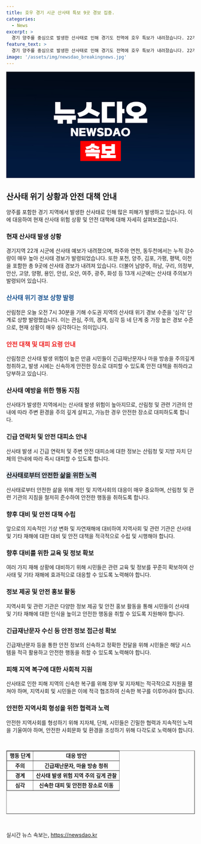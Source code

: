 ```yaml
---
title: 호우 경기 시군 산사태 특보 9곳 경보 집중.
categories:
  - News
excerpt: >
  경기 양주를 중심으로 발생한 산사태로 인해 경기도 전역에 호우 특보가 내려졌습니다. 22개 시군에 산사태 예보가 내려진 가운데, 산사태 위험도가 높아졌습니다. 수도권 지역의 산사태 위기 경보 수준이 심각으로 상향 조정되었으며, 산림청장은 적극적 대응을 촉구했습니다. 이에 따라 주민들은 안전을 위해 대피 및 피해 예방에 주의해야 합니다. (글 내용을 요약함)
feature_text: >
  경기 양주를 중심으로 발생한 산사태로 인해 경기도 전역에 호우 특보가 내려졌습니다. 22개 시군에 산사태 예보가 내려진 가운데, 산사태 위험도가 높아졌습니다. 수도권 지역의 산사태 위기 경보 수준이 심각으로 상향 조정되었으며, 산림청장은 적극적 대응을 촉구했습니다. 이에 따라 주민들은 안전을 위해 대피 및 피해 예방에 주의해야 합니다. (글 내용을 요약함)
image: '/assets/img/newsdao_breakingnews.jpg'
---
```


<p><img src="/assets/img/newsdao_breakingnews.jpg" alt="cryptoinkorea 속보" /></p>

<h2 data-ke-size="size26">산사태 위기 상황과 안전 대책 안내</h2>

<p data-ke-size="size16">양주를 포함한 경기 지역에서 발생한 산사태로 인해 많은 피해가 발생하고 있습니다. 이에 대응하여 현재 산사태 위험 상황 및 안전 대책에 대해 자세히 살펴보겠습니다.</p>

<h3>현재 산사태 발생 상황</h3>

<p data-ke-size="size16">경기지역 22개 시군에 산사태 예보가 내려졌으며, 파주와 연천, 동두천에서는 누적 강수량이 매우 높아 산사태 경보가 발령되었습니다. 또한 포천, 양주, 김포, 가평, 평택, 이천을 포함한 총 9곳에 산사태 경보가 내려져 있습니다. 더불어 남양주, 하남, 구리, 의정부, 안산, 고양, 양평, 용인, 안성, 오산, 여주, 광주, 화성 등 13개 시군에는 산사태 주의보가 발령되어 있습니다.</p>

<h3><b><span style="color: #1a5490;">산사태 위기 경보 상향 발령</span></b></h3>

<p data-ke-size="size16">산림청은 오늘 오전 7시 30분을 기해 수도권 지역의 산사태 위기 경보 수준을 '심각' 단계로 상향 발령했습니다. 이는 관심, 주의, 경계, 심각 등 네 단계 중 가장 높은 경보 수준으로, 현재 상황이 매우 심각하다는 의미입니다.</p>

<h3><b><span style="color: #ee2323;">안전 대책 및 대피 요령 안내</span></b></h3>

<p data-ke-size="size16">산림청은 산사태 발생 위험이 높은 만큼 시민들이 긴급재난문자나 마을 방송을 주의깊게 청취하고, 발생 시에는 신속하게 안전한 장소로 대피할 수 있도록 안전 대책을 취하라고 당부하고 있습니다.</p>

<h3>산사태 예방을 위한 행동 지침</h3>

<p data-ke-size="size16">산사태가 발생한 지역에서는 산사태 발생 위험이 높아지므로, 산림청 및 관련 기관의 안내에 따라 주변 환경을 주의 깊게 살피고, 가능한 경우 안전한 장소로 대피하도록 합니다.</p>

<h3>긴급 연락처 및 안전 대피소 안내</h3>

<p data-ke-size="size16">산사태 발생 시 긴급 연락처 및 주변 안전 대피소에 대한 정보는 산림청 및 지방 자치 단체의 안내에 따라 즉시 대피할 수 있도록 합니다.</p>

<h3><b><span style="background-color: #21538527;">산사태로부터 안전한 삶을 위한 노력</span></b></h3>

<p data-ke-size="size16">산사태로부터 안전한 삶을 위해 개인 및 지역사회의 대응이 매우 중요하며, 산림청 및 관련 기관의 지침을 철저히 준수하여 안전한 행동을 취하도록 합니다.</p>

<h3>향후 대비 및 안전 대책 수립</h3>

<p data-ke-size="size16">앞으로의 지속적인 기상 변화 및 자연재해에 대비하여 지역사회 및 관련 기관은 산사태 및 기타 재해에 대한 대비 및 안전 대책을 적극적으로 수립 및 시행해야 합니다.</p>

<h3>향후 대비를 위한 교육 및 정보 확보</h3>

<p data-ke-size="size16">여러 가지 재해 상황에 대비하기 위해 시민들은 관련 교육 및 정보를 꾸준히 확보하여 산사태 및 기타 재해에 효과적으로 대응할 수 있도록 노력해야 합니다.</p>

<h3>정보 제공 및 안전 홍보 활동</h3>

<p data-ke-size="size16">지역사회 및 관련 기관은 다양한 정보 제공 및 안전 홍보 활동을 통해 시민들이 산사태 및 기타 재해에 대한 인식을 높이고 안전한 행동을 취할 수 있도록 지원해야 합니다.</p>

<h3>긴급재난문자 수신 등 안전 정보 접근성 확보</h3>

<p data-ke-size="size16">긴급재난문자 등을 통한 안전 정보의 신속하고 정확한 전달을 위해 시민들은 해당 시스템을 적극 활용하고 안전한 행동을 취할 수 있도록 노력해야 합니다.</p>

<h3>피해 지역 복구에 대한 사회적 지원</h3>

<p data-ke-size="size16">산사태로 인한 피해 지역의 신속한 복구를 위해 정부 및 지자체는 적극적으로 지원을 펼쳐야 하며, 지역사회 및 시민들은 이에 적극 협조하여 신속한 복구를 이루어내야 합니다.</p>

<h3>안전한 지역사회 형성을 위한 협력과 노력</h3>

<p data-ke-size="size16">안전한 지역사회를 형성하기 위해 지자체, 단체, 시민들은 긴밀한 협력과 지속적인 노력을 기울여야 하며, 안전한 사회문화 및 환경을 조성하기 위해 다각도로 노력해야 합니다.</p>

<p data-ke-size="size16">&nbsp;</p>

<table border="1" style="width: 100%; height: 169px;">
<tbody>
<tr>
<td style="text-align: center; height: 17px;"><b>행동 단계</b></td>
<td style="text-align: center; height: 17px;"><b>대응 방안</b></td>
</tr>
<tr>
<td style="text-align: center; height: 17px;"><b>주의</b></td>
<td style="text-align: center; height: 17px;"><b>긴급재난문자, 마을 방송 청취</b></td>
</tr>
<tr>
<td style="text-align: center; height: 17px;"><b>경계</b></td>
<td style="text-align: center; height: 17px;"><b>산사태 발생 위험 지역 주의 깊게 관찰</b></td>
</tr>
<tr>
<td style="text-align: center; height: 17px;"><b>심각</b></td>
<td style="text-align: center; height: 17px;"><b>신속한 대피 및 안전한 장소로 이동</b></td>
</tr>
</tbody>
</table>

<p data-ke-size="size16">&nbsp;</p>
실시간 뉴스 속보는, <a href="https://newsdao.kr" rel="dofollow">https://newsdao.kr</a>


